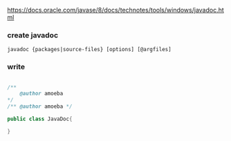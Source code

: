 https://docs.oracle.com/javase/8/docs/technotes/tools/windows/javadoc.html

### create javadoc
    javadoc {packages|source-files} [options] [@argfiles]
    
### write

```java

/**
    @author amoeba
*/
/** @author amoeba */

public class JavaDoc{

}
```